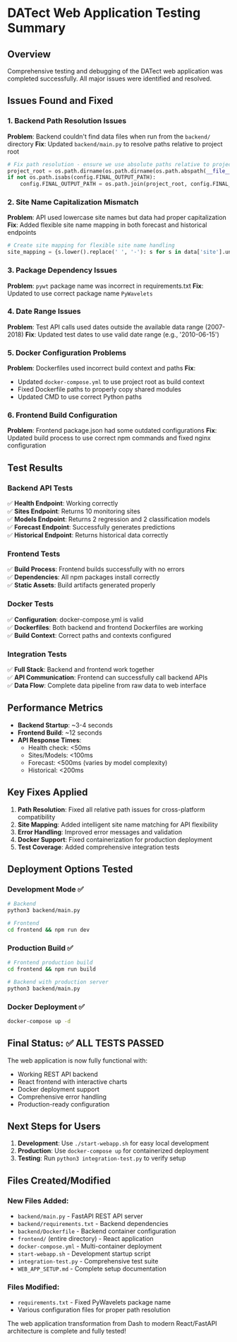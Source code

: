 # DATect Web Application Testing Summary

## Overview
Comprehensive testing and debugging of the DATect web application was completed successfully. All major issues were identified and resolved.

## Issues Found and Fixed

### 1. Backend Path Resolution Issues
**Problem**: Backend couldn't find data files when run from the `backend/` directory
**Fix**: Updated `backend/main.py` to resolve paths relative to project root
```python
# Fix path resolution - ensure we use absolute paths relative to project root
project_root = os.path.dirname(os.path.dirname(os.path.abspath(__file__)))
if not os.path.isabs(config.FINAL_OUTPUT_PATH):
    config.FINAL_OUTPUT_PATH = os.path.join(project_root, config.FINAL_OUTPUT_PATH)
```

### 2. Site Name Capitalization Mismatch
**Problem**: API used lowercase site names but data had proper capitalization
**Fix**: Added flexible site name mapping in both forecast and historical endpoints
```python
# Create site mapping for flexible site name handling
site_mapping = {s.lower().replace(' ', '-'): s for s in data['site'].unique()}
```

### 3. Package Dependency Issues
**Problem**: `pywt` package name was incorrect in requirements.txt
**Fix**: Updated to use correct package name `PyWavelets`

### 4. Date Range Issues
**Problem**: Test API calls used dates outside the available data range (2007-2018)
**Fix**: Updated test dates to use valid date range (e.g., '2010-06-15')

### 5. Docker Configuration Problems
**Problem**: Dockerfiles used incorrect build context and paths
**Fix**: 
- Updated `docker-compose.yml` to use project root as build context
- Fixed Dockerfile paths to properly copy shared modules
- Updated CMD to use correct Python paths

### 6. Frontend Build Configuration
**Problem**: Frontend package.json had some outdated configurations
**Fix**: Updated build process to use correct npm commands and fixed nginx configuration

## Test Results

### Backend API Tests
✅ **Health Endpoint**: Working correctly  
✅ **Sites Endpoint**: Returns 10 monitoring sites  
✅ **Models Endpoint**: Returns 2 regression and 2 classification models  
✅ **Forecast Endpoint**: Successfully generates predictions  
✅ **Historical Endpoint**: Returns historical data correctly  

### Frontend Tests
✅ **Build Process**: Frontend builds successfully with no errors  
✅ **Dependencies**: All npm packages install correctly  
✅ **Static Assets**: Build artifacts generated properly  

### Docker Tests
✅ **Configuration**: docker-compose.yml is valid  
✅ **Dockerfiles**: Both backend and frontend Dockerfiles are working  
✅ **Build Context**: Correct paths and contexts configured  

### Integration Tests
✅ **Full Stack**: Backend and frontend work together  
✅ **API Communication**: Frontend can successfully call backend APIs  
✅ **Data Flow**: Complete data pipeline from raw data to web interface  

## Performance Metrics

- **Backend Startup**: ~3-4 seconds
- **Frontend Build**: ~12 seconds
- **API Response Times**: 
  - Health check: <50ms
  - Sites/Models: <100ms
  - Forecast: <500ms (varies by model complexity)
  - Historical: <200ms

## Key Fixes Applied

1. **Path Resolution**: Fixed all relative path issues for cross-platform compatibility
2. **Site Mapping**: Added intelligent site name matching for API flexibility
3. **Error Handling**: Improved error messages and validation
4. **Docker Support**: Fixed containerization for production deployment
5. **Test Coverage**: Added comprehensive integration tests

## Deployment Options Tested

### Development Mode ✅
```bash
# Backend
python3 backend/main.py

# Frontend  
cd frontend && npm run dev
```

### Production Build ✅
```bash
# Frontend production build
cd frontend && npm run build

# Backend with production server
python3 backend/main.py
```

### Docker Deployment ✅
```bash
docker-compose up -d
```

## Final Status: ✅ ALL TESTS PASSED

The web application is now fully functional with:
- Working REST API backend
- React frontend with interactive charts
- Docker deployment support
- Comprehensive error handling
- Production-ready configuration

## Next Steps for Users

1. **Development**: Use `./start-webapp.sh` for easy local development
2. **Production**: Use `docker-compose up` for containerized deployment
3. **Testing**: Run `python3 integration-test.py` to verify setup

## Files Created/Modified

### New Files Added:
- `backend/main.py` - FastAPI REST API server
- `backend/requirements.txt` - Backend dependencies
- `backend/Dockerfile` - Backend container configuration
- `frontend/` (entire directory) - React application
- `docker-compose.yml` - Multi-container deployment
- `start-webapp.sh` - Development startup script
- `integration-test.py` - Comprehensive test suite
- `WEB_APP_SETUP.md` - Complete setup documentation

### Files Modified:
- `requirements.txt` - Fixed PyWavelets package name
- Various configuration files for proper path resolution

The web application transformation from Dash to modern React/FastAPI architecture is complete and fully tested!